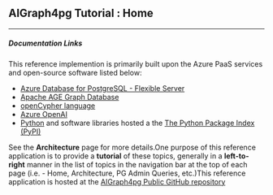 
## AIGraph4pg Tutorial : Home

---

##### Documentation Links

This reference implemention is primarily built upon the Azure PaaS services
and open-source software listed below:

* [Azure Database for PostgreSQL - Flexible Server](https://learn.microsoft.com/en-us/azure/postgresql/)
* [Apache AGE Graph Database](https://age.apache.org/)
* [openCypher language](https://opencypher.org/)
* [Azure OpenAI](https://learn.microsoft.com/en-us/azure/ai-services/openai/)
* [Python](https://www.python.org/)
  and software libraries hosted a the
  [The Python Package Index (PyPI)](https://pypi.org/)

See the **Architecture** page for more details.One purpose of this reference application is to provide a **tutorial**
of these topics, generally in a **left-to-right** manner
in the list of topics in the navigation bar at the top of each page
(i.e. - Home, Architecture, PG Admin Queries, etc.)This reference application is hosted at the
[AIGraph4pg Public GitHub repository](https://github.com/cjoakim/AIGraph4pgPrivate)
